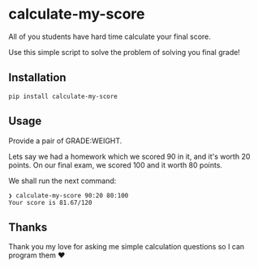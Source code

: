 # calculate-my-score

All of you students have hard time calculate your final score.

Use this simple script to solve the problem of solving you final grade!

## Installation

```shell
pip install calculate-my-score
```

## Usage

Provide a pair of GRADE:WEIGHT.

Lets say we had a homework which we scored 90 in it, and it's worth 20 points. On our final exam, we scored 100 and it worth 80 points.

We shall run the next command:

```shell
❯ calculate-my-score 90:20 80:100
Your score is 81.67/120
```

## Thanks

Thank you my love for asking me simple calculation questions so I can program them ❤️
